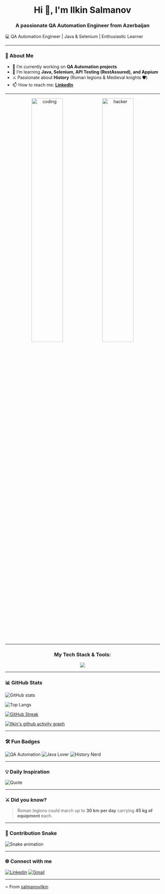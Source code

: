<h1 align="center">Hi 👋, I'm Ilkin Salmanov</h1>
<h3 align="center">A passionate QA Automation Engineer from Azerbaijan</h3>

💻 QA Automation Engineer | Java & Selenium | Enthusiastic Learner  

---

### 🚀 About Me
- 🔭 I’m currently working on **QA Automation projects**  
- 🌱 I’m learning **Java, Selenium, API Testing (RestAssured), and Appium**  
- ⚔️ Passionate about **History** (Roman legions & Medieval knights 🛡️)  
- 📫 How to reach me: **[LinkedIn]([https://www.linkedin.com/in/ilkinsalmanov](https://www.linkedin.com/in/ilkin-salmanov-860352296/))**  

---

<div align="center">
  <img src="https://media.giphy.com/media/v1.Y2lkPTc5MGI3NjExd2o5ZHg4ZWZtaHczbnhnM2h1NzdreW40Zjh0cjZyYnZscGdidTJ1eCZlcD12MV9pbnRlcm5hbF9naWZfYnlfaWQmY3Q9Zw/qgQUggACpCjoMcpNJB/giphy.gif" alt="coding" width="45%"/>
  <img src="https://media.giphy.com/media/Qp45SP1P3PbbO/giphy.gif" alt="hacker" width="45%"/>
</div>

---

<h3 align="center">My Tech Stack & Tools:</h3>
<p align="center">
  <a href="https://skillicons.dev">
    <img src="https://skillicons.dev/icons?i=java,selenium,maven,git,github,postman,idea,swift,html,css&perline=5" />
  </a>
</p>

---

### 📊 GitHub Stats
![GitHub stats](https://github-readme-stats.vercel.app/api?username=salmanovilkin&show_icons=true&theme=tokyonight)  

![Top Langs](https://github-readme-stats.vercel.app/api/top-langs/?username=salmanovilkin&layout=compact&theme=tokyonight)

[![GitHub Streak](https://github-readme-streak-stats.herokuapp.com/?user=salmanovilkin&theme=tokyonight)](https://git.io/streak-stats)

[![Ilkin's github activity graph](https://github-readme-activity-graph.vercel.app/graph?username=salmanovilkin&theme=tokyo-night)](https://github.com/ashutosh00710/github-readme-activity-graph)

---

### 🛠️ Fun Badges
![QA Automation](https://img.shields.io/badge/QA-Automation-blue?style=flat-square&logo=selenium)
![Java Lover](https://img.shields.io/badge/Java-Coding-red?style=flat-square&logo=java)
![History Nerd](https://img.shields.io/badge/⚔️-History%20Enthusiast-orange?style=flat-square)

---

### 💡 Daily Inspiration
![Quote](https://quotes-github-readme.vercel.app/api?type=horizontal&theme=tokyonight)

---

### ⚔️ Did you know?
> Roman legions could march up to **30 km per day** carrying **45 kg of equipment** each.  

---

### 🐍 Contribution Snake
![Snake animation](https://github.com/salmanovilkin/salmanovilkin/blob/output/github-contribution-grid-snake.svg)

---

### 🌐 Connect with me
[![Linkedin](https://img.shields.io/badge/LinkedIn-0077B5?style=for-the-badge&logo=linkedin&logoColor=white)]([https://www.linkedin.com/in/ilkinsalmanov](https://www.linkedin.com/in/ilkin-salmanov-860352296/))  
[![Gmail](https://img.shields.io/badge/Gmail-D14836?style=for-the-badge&logo=gmail&logoColor=white)](mailto:your-email@gmail.com)

---

⭐️ From [salmanovilkin](https://github.com/salmanovilkin)
